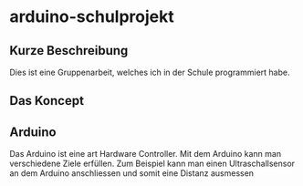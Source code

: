 # arduino-schulprojekt
## Kurze Beschreibung
Dies ist eine Gruppenarbeit, welches ich in der Schule programmiert habe. 

## Das Koncept

## Arduino
Das Arduino ist eine art Hardware Controller. Mit dem Arduino kann man verschiedene Ziele erfüllen. 
Zum Beispiel kann man einen Ultraschallsensor an dem Arduino anschliessen und somit eine Distanz ausmessen

